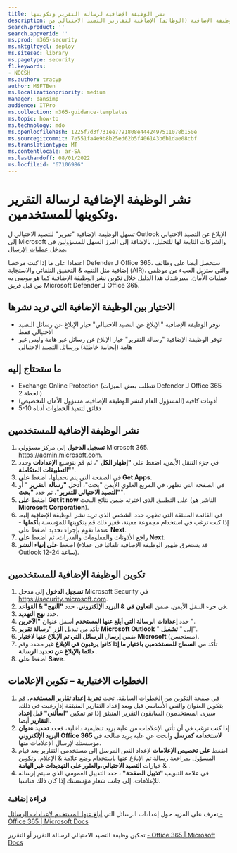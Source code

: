 ```yaml
---
title: نشر الوظيفة الإضافية لرسالة التقرير وتكوينها
description: خطوات نشر وتكوين الوظيفة الإضافية (الوظائف) الإضافية لتقارير التصيد الاحتيالي من Microsoft التي تستهدف مسؤولي الأمان
search.product: ''
search.appverid: ''
ms.prod: m365-security
ms.mktglfcycl: deploy
ms.sitesec: library
ms.pagetype: security
f1.keywords:
- NOCSH
ms.author: tracyp
author: MSFTBen
ms.localizationpriority: medium
manager: dansimp
audience: ITPro
ms.collection: m365-guidance-templates
ms.topic: how-to
ms.technology: mdo
ms.openlocfilehash: 1225f7d3f731ee7791808e4442497511078b150e
ms.sourcegitcommit: 7e551fa4e9b8b25ed62b5f406143b6b1dae08cbf
ms.translationtype: MT
ms.contentlocale: ar-SA
ms.lasthandoff: 08/01/2022
ms.locfileid: "67106986"
---
```

# <a name="deploy-and-configure-the-report-message-add-in-to-users"></a>نشر الوظيفة الإضافية لرسالة التقرير وتكوينها للمستخدمين.

تسهل الوظيفة الإضافية "تقرير" للتصيد الاحتيالي ل Outlook الإبلاغ عن التصيد الاحتيالي إلى Microsoft والشركات التابعة لها للتحليل، بالإضافة إلى الفرز السهل للمسؤولين في [مدخل عمليات الإرسال](https://security.microsoft.com/reportsubmission?viewid=user). 

اعتمادا على ما إذا كنت مرخصا Defender لـ Office 365، ستحصل أيضا على وظائف إضافية مثل التنبيه & التحقيق التلقائي والاستجابة (AIR)، والتي ستزيل العبء من موظفي عمليات الأمان. سيرشدك هذا الدليل خلال تكوين نشر الوظيفة الإضافية كما هو موصى به من قبل فريق Microsoft Defender لـ Office 365.

## <a name="choose-between-which-add-in-to-deploy"></a>الاختيار بين الوظيفة الإضافية التي تريد نشرها

- توفر الوظيفة الإضافية "الإبلاغ عن التصيد الاحتيالي" خيار الإبلاغ عن رسائل التصيد الاحتيالي فقط
- توفر الوظيفة الإضافية "رسالة التقرير" خيار الإبلاغ عن رسائل غير هامة وليس غير هامة (إيجابية خاطئة) ورسائل التصيد الاحتيالي


## <a name="what-youll-need"></a>ما ستحتاج إليه

-   Exchange Online Protection (تتطلب بعض الميزات Defender لـ Office 365 الخطة 2)
-   أذونات كافية (المسؤول العام لنشر الوظيفة الإضافية، مسؤول الأمان للتخصيص)
- 5-10 دقائق لتنفيذ الخطوات أدناه

## <a name="deploy-the-add-in-for-users"></a>نشر الوظيفة الإضافية للمستخدمين

1.  **تسجيل الدخول** إلى مركز مسؤولي Microsoft 365.  https://admin.microsoft.com.
1.  في جزء التنقل الأيمن، اضغط على **"إظهار الكل** "، ثم قم بتوسيع **الإعدادات** وحدد **"التطبيقات المتكاملة**".
1.  في الصفحة التي يتم تحميلها، اضغط **على Get Apps**.
1.  في الصفحة التي تظهر، في المربع العلوي الأيمن "بحث"، أدخل **"رسالة التقرير** " أو **"التصيد الاحتيالي للتقرير**"، ثم حدد **"بحث**".
1.  اضغط **على Get it now** على التطبيق الذي اخترته ضمن نتائج البحث (الناشر هو **Microsoft Corporation**).
1.  في القائمة المنبثقة التي تظهر، حدد الشخص الذي تريد نشر الوظيفة الإضافية إليه. إذا كنت ترغب في استخدام مجموعة معينة، فغير ذلك قم بتكوينها للمؤسسة **بأكملها** - عندما تقوم بإجراء تحديد اضغط على **Next**.
1.  راجع الأذونات والمعلومات والقدرات، ثم اضغط **على Next**.
1.  اضغط **على إنهاء النشر** (قد يستغرق ظهور الوظيفة الإضافية تلقائيا في عملاء Outlook 12-24 ساعة).

## <a name="configure-the-add-in-for-users"></a>تكوين الوظيفة الإضافية للمستخدمين
1.  **تسجيل الدخول** إلى مدخل Microsoft Security في https://security.microsoft.com.
2.  في جزء التنقل الأيمن، ضمن **التعاون في & البريد الإلكتروني**، حدد **"النهج" & القواعد**.
3.  حدد **نهج التهديد**.
4.  حدد **إعدادات الرسالة التي أبلغ عنها المستخدم** أسفل عنوان **"الآخرين** ".
5.  تأكد من تبديل **الزر "رسالة تقرير Microsoft Outlook** " إلى " **تشغيل**".
6.  ضمن **إرسال الرسائل التي تم الإبلاغ عنها لاختيار** **Microsoft** (مستحسن).
7.  تأكد من **السماح للمستخدمين باختيار ما إذا كانوا يرغبون في الإبلاغ** غير محدد وقم **دائما بالإبلاغ عن تحديد الرسالة** .
8.  اضغط **على Save**.

## <a name="optional-steps--configure-notifications"></a>الخطوات الاختيارية – تكوين الإعلامات

1.  في صفحة التكوين من الخطوات السابقة، تحت **تجربة إعداد تقارير المستخدم**، قم بتكوين العنوان والنص الأساسي قبل وبعد إعداد التقارير المنبثقة إذا رغبت في ذلك. سيرى المستخدمون السابقون التقرير المنبثق إذا تم تمكين **"اسألني" قبل إعداد التقارير** أيضا.
2.  إذا كنت ترغب في أن تأتي الإعلامات من علبة بريد تنظيمية داخلية، فحدد **تحديد عنوان البريد الإلكتروني Office 365 لاستخدامه كمرسل** وابحث عن علبة بريد صالحة في مؤسستك لإرسال الإعلامات منها.
3.  اضغط **على تخصيص الإعلامات** لإعداد النص المرسل إلى مستخدمي التقارير بعد قيام المسؤول بمراجعة رسالة تم الإبلاغ عنها باستخدام وضع علامة & الإعلام، وتكوين خيارات **التصيد الاحتيالي**،**والعثور على التهديدات** **غير الهامة** & .
4.  في علامة التبويب **"تذييل الصفحة"** ، حدد التذييل العمومي الذي سيتم إرساله للإعلامات، إلى جانب شعار مؤسستك إذا كان ذلك مناسبا.


### <a name="further-reading"></a>قراءة إضافية
تعرف على المزيد حول إعدادات الرسائل التي [أبلغ عنها المستخدم لإعدادات الرسائل - Office 365 | Microsoft Docs](../user-submission.md)

تمكين وظيفة التصيد الاحتيالي لرسالة التقرير أو التقرير [- Office 365 | Microsoft Docs](../enable-the-report-message-add-in.md)
